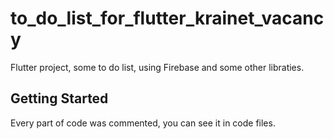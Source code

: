 # to_do_list_for_flutter_krainet_vacancy

Flutter project, some to do list, using Firebase and some other libraties.

## Getting Started

Every part of code was commented, you can see it in code files.
